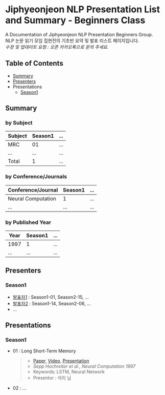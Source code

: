 # Jiphyeonjeon NLP Presentation List and Summary - Beginners Class
A Documentation of Jiphyeonjeon NLP Presentation Beginners Group.<br>
NLP 논문 읽기 모임 집현전의 기초반 요약 및 발표 리스트 페이지입니다.<br>
*수정 및 업데이트 요청 : 오픈 카카오톡으로 문의 주세요.*

## Table of Contents
- [Summary](#Summary)
- [Presenters](#Presenters)
- Presentations
  - [Season1](#Season1)

## Summary
### by Subject
| Subject | Season1 | ... |
|---|---|---|
| MRC | 01 | ... |
| ...| ... | ... |
| Total | 1 | ... |

### by Conference/Journals
| Conference/Journal | Season1 | ... |
| --- | --- | --- |
| Neural Computation | 1 | ... |
| ...| ... | ... |

### by Published Year
| Year | Season1 | ... |
| --- | --- | --- |
| 1997 | 1 | ... |
| ...| ... | ... |

## Presenters
### Season1
- [발표자1]() : Season1-01, Season2-15, ...
- [발표자2]() : Season1-14, Season2-06, ...
- ...

## Presentations
### Season1
- 01 : Long Short-Term Memory
	> - [Paper](), [Video](), [Presentation]()
	> - *Sepp Hochreiter et al., Neural Computation 1997*
	> - Keywords: LSTM, Neural Network
	> - Presentor : 석리 님

- 02 : ...
